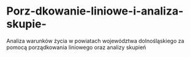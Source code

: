 # Porz-dkowanie-liniowe-i-analiza-skupie-
Analiza warunków życia w powiatach województwa dolnośląskiego za pomocą porządkowania liniowego oraz analizy skupień
